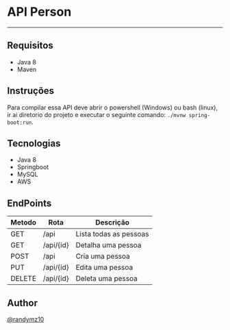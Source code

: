 # API Person

---

## Requisitos

- Java 8
- Maven

## Instruções

Para compilar essa API deve  abrir o powershell (Windows) ou bash (linux), ir ai diretorio do projeto e executar o seguinte comando: `./mvnw spring-boot:run`.

## Tecnologias

- Java 8
- Springboot
- MySQL
- AWS

## EndPoints

| Metodo | Rota      |  Descrição             |
|--------|-----------|------------------------|
| GET    | /api      | Lista todas as pessoas |
| GET    | /api/{id} | Detalha uma pessoa     |
| POST   | /api      | Cria uma pessoa        |
| PUT    | /api/{id} | Edita uma pessoa       |
| DELETE | /api/{id} | Deleta uma pessoa      |

## Author

[@randymz10](https://github.com/randymz10)
